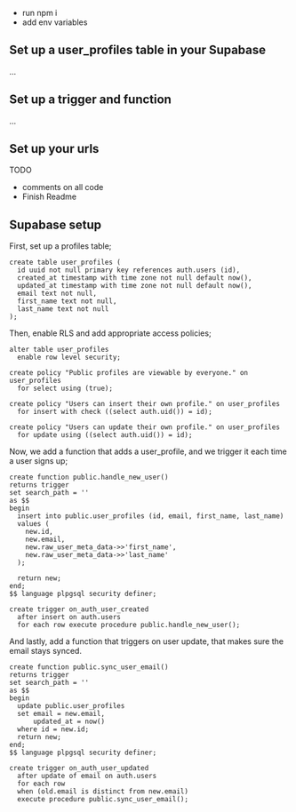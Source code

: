 - run npm i
- add env variables

## Set up a user_profiles table in your Supabase

...

## Set up a trigger and function

...

## Set up your urls

TODO

- comments on all code
- Finish Readme

## Supabase setup

First, set up a profiles table;

```
create table user_profiles (
  id uuid not null primary key references auth.users (id),
  created_at timestamp with time zone not null default now(),
  updated_at timestamp with time zone not null default now(),
  email text not null,
  first_name text not null,
  last_name text not null
);
```

Then, enable RLS and add appropriate access policies;

```
alter table user_profiles
  enable row level security;

create policy "Public profiles are viewable by everyone." on user_profiles
  for select using (true);

create policy "Users can insert their own profile." on user_profiles
  for insert with check ((select auth.uid()) = id);

create policy "Users can update their own profile." on user_profiles
  for update using ((select auth.uid()) = id);
```

Now, we add a function that adds a user_profile, and we trigger it each time a user signs up;

```
create function public.handle_new_user()
returns trigger
set search_path = ''
as $$
begin
  insert into public.user_profiles (id, email, first_name, last_name)
  values (
    new.id,
    new.email,
    new.raw_user_meta_data->>'first_name',
    new.raw_user_meta_data->>'last_name'
  );

  return new;
end;
$$ language plpgsql security definer;

create trigger on_auth_user_created
  after insert on auth.users
  for each row execute procedure public.handle_new_user();
```

And lastly, add a function that triggers on user update, that makes sure the email stays synced.

```
create function public.sync_user_email()
returns trigger
set search_path = ''
as $$
begin
  update public.user_profiles
  set email = new.email,
      updated_at = now()
  where id = new.id;
  return new;
end;
$$ language plpgsql security definer;

create trigger on_auth_user_updated
  after update of email on auth.users
  for each row
  when (old.email is distinct from new.email)
  execute procedure public.sync_user_email();
```
